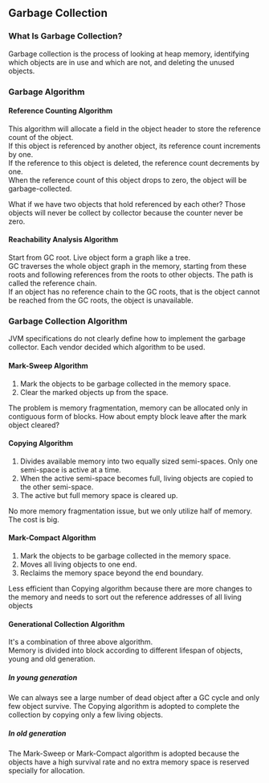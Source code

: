 ## Garbage Collection

### What Is Garbage Collection?

Garbage collection is the process of looking at heap memory, identifying which objects are in use and which are not, and deleting the unused objects.

### Garbage Algorithm

#### Reference Counting Algorithm

This algorithm will allocate a field in the object header to store the reference count of the object.  
If this object is referenced by another object, its reference count increments by one.  
If the reference to this object is deleted, the reference count decrements by one.  
When the reference count of this object drops to zero, the object will be garbage-collected.

What if we have two objects that hold referenced by each other? Those objects will never be collect by collector because the counter never be zero.

#### Reachability Analysis Algorithm

Start from GC root. Live object form a graph like a tree.  
GC traverses the whole object graph in the memory, starting from these roots and following references from the roots to other objects. The path is called the reference chain.  
If an object has no reference chain to the GC roots, that is the object cannot be reached from the GC roots, the object is unavailable.

### Garbage Collection Algorithm

JVM specifications do not clearly define how to implement the garbage collector. Each vendor decided which algorithm to be used.

#### Mark-Sweep Algorithm

1. Mark the objects to be garbage collected in the memory space.  
2. Clear the marked objects up from the space.

The problem is memory fragmentation, memory can be allocated only in contiguous form of blocks. How about empty block leave after the mark object cleared?

#### Copying Algorithm

1. Divides available memory into two equally sized semi-spaces. Only one semi-space is active at a time.  
2. When the active semi-space becomes full, living objects are copied to the other semi-space.  
3. The active but full memory space is cleared up.

No more memory fragmentation issue, but we only utilize half of memory. The cost is big.

#### Mark-Compact Algorithm

1. Mark the objects to be garbage collected in the memory space.  
2. Moves all living objects to one end.   
3. Reclaims the memory space beyond the end boundary.

Less efficient than Copying algorithm because there are more changes to the memory and needs to sort out the reference addresses of all living objects

#### Generational Collection Algorithm

It's a combination of three above algorithm.  
Memory is divided into block according to different lifespan of objects, young and old generation.

##### In young generation

We can always see a large number of dead object after a GC cycle and only few object survive. The Copying algorithm is adopted to complete the collection by copying only a few living objects.

##### In old generation

The Mark-Sweep or Mark-Compact algorithm is adopted because the objects have a high survival rate and no extra memory space is reserved specially for allocation.